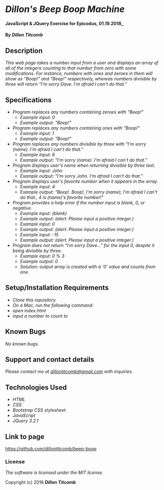 # _Dillon's Beep Boop Machine_

#### JavaScript & JQuery Exercise for Epicodus, 01.19.2018_

#### By _**Dillon Titcomb**_

## Description

_This web page takes a number input from a user and displays an array of all of the integers counting to that number from zero with some modifications. For instance, numbers with ones and zeroes in them will show as "Boop!" and "Beep!" respectively, whereas numbers divisible by three will return "I'm sorry Dave. I'm afraid I can't do that."_

## Specifications

* _Program replaces any numbers containing zeroes with "Beep!"_
	* _Example input: 0_
	* _Example output: "Beep!"_
* _Program replaces any numbers containing ones with "Boop!"_
	* _Example input: 1_
	* _Example output: "Boop!"_
* _Program replaces any numbers divisible by three with "I'm sorry (name). I'm afraid I can't do that."_
	* _Example input: 6_
	* _Example output: "I'm sorry (name). I'm afraid I can't do that."_
* _Program displays user's name when returning divisible by three text._
	* _Example input: John_
	* _Example output: "I'm sorry John. I'm afraid I can't do that."_
* _Program displays user's favorite number when it appears in the array._
	* _Example input: 4_
	* _Example output: "Beep!. Boop!, I'm sorry (name), I'm afraid I can't do that., 4 is (name)'s favorite number!"_
* _Program provides a help error if the number input is blank, 0, or negative._
	* _Example input: (blank)_
	* _Example output: (alert: Please input a positive integer.)_
	* _Example input: 0_
	* _Example output: (alert: Please input a positive integer.)_
	* _Example input: -15_
	* _Example output: (alert: Please input a positive integer.)_
* _Program does not return "I'm sorry Dave..." for the input 0, despite it being divisible by three._
	* _Example input: 0 % 3_
	* _Example output: 0_
	* _Solution: output array is created with a '0' value and counts from one._

## Setup/Installation Requirements

* _Clone this repository_
* _On a Mac, run the following command:_
* _open index.html_
* _input a number to count to_

## Known Bugs

_No known bugs._

## Support and contact details

_Please contact me at dillontitcomb@gmail.com with inquiries._

## Technologies Used

* _HTML_
* _CSS_
* _Bootstrap CSS stylesheet_
* _JavaScript_
* _JQuery 3.2.1_

## Link to page

https://github.com/dillontitcomb/beep-boop

### License

*The software is licensed under the MIT license.*

Copyright (c) 2018 **_Dillon Titcomb_**
